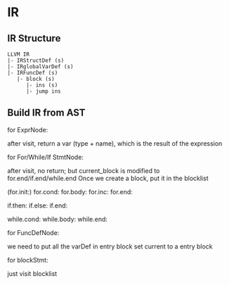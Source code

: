 # IR

## IR Structure 

```plaintext
LLVM IR
|- IRStructDef (s)
|- IRglobalVarDef (s)
|- IRFuncDef (s)
   |- block (s)
      |- ins (s)
      |- jump ins

```

## Build IR from AST

for ExprNode:

   after visit, return a var (type + name), which is the result of the expression

for For/While/If StmtNode:

   after visit, no return;
   but current_block is modified to for.end/if.end/while.end
   Once we create a block, put it in the blocklist

(for.init:)
for.cond:
for.body:
for.inc:
for.end:

if.then:
if.else:
if.end:

while.cond:
while.body:
while.end:


for FuncDefNode:

   we need to put all the varDef in entry block
   set current to a entry block


for blockStmt:

   just visit blocklist

